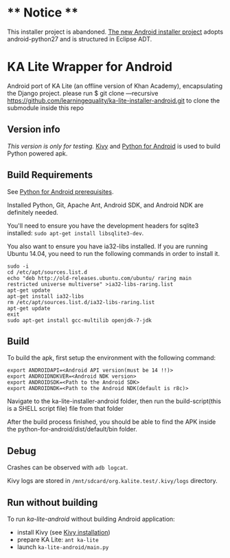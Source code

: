 ** Notice **
===============
This installer project is abandoned. [The new Android installer project](https://github.com/learningequality/ka-lite-android-installer-python27) adopts android-python27 and is structured in Eclipse ADT. 

KA Lite Wrapper for Android
===============

Android port of KA Lite (an offline version of Khan Academy), encapsulating the Django project.
please run $ git clone —recursive https://github.com/learningequality/ka-lite-installer-android.git
to clone the submodule inside this repo

Version info
------------
*This version is only for testing.*
[Kivy](https://github.com/kivy/kivy) and
[Python for Android](https://github.com/kivy/python-for-android)
is used to build Python powered apk.


Build Requirements
------------------
See [Python for Android prerequisites](http://python-for-android.readthedocs.org/en/latest/prerequisites/).

Installed Python, Git, Apache Ant, Android SDK, and Android NDK are definitely needed.

You'll need to ensure you have the development headers for sqlite3 installed: `sudo apt-get install libsqlite3-dev`.

You also want to ensure you have ia32-libs installed. If you are running Ubuntu 14.04, you need to run the following commands in order to install it.

	sudo -i
	cd /etc/apt/sources.list.d
	echo "deb http://old-releases.ubuntu.com/ubuntu/ raring main restricted universe multiverse" >ia32-libs-raring.list
	apt-get update
	apt-get install ia32-libs
	rm /etc/apt/sources.list.d/ia32-libs-raring.list
	apt-get update
	exit
    sudo apt-get install gcc-multilib openjdk-7-jdk

Build
-----
To build the apk, first setup the environment with the following command:

	export ANDROIDAPI=<Android API version(must be 14 !!)> 
	export ANDROIDNDKVER=<Android NDK version> 
	export ANDROIDSDK=<Path to the Android SDK> 
	export ANDROIDNDK=<Path to the Android NDK(default is r8c)> 

Navigate to the ka-lite-installer-android folder, then run the build-script(this is a SHELL script file) file from that folder

After the build process finished, you should be able to find the APK inside the python-for-android/dist/default/bin folder.

Debug
-----
Crashes can be observed with `adb logcat`.

Kivy logs are stored in `/mnt/sdcard/org.kalite.test/.kivy/logs` directory.


Run without building
--------------------
To run _ka-lite-android_ without building Android application:

   * install Kivy (see [Kivy installation](http://kivy.org/docs/installation/installation.html))
   * prepare KA Lite: `ant ka-lite`
   * launch `ka-lite-android/main.py`
